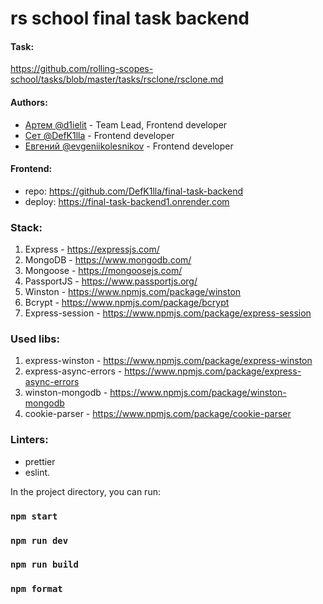 # rs school final task backend

#### Task:

https://github.com/rolling-scopes-school/tasks/blob/master/tasks/rsclone/rsclone.md

#### Authors:

- [Артем @d1ielit](https://github.com/d1elit) - Team Lead, Frontend developer
- [Сет @DefK1lla](https://github.com/DefK1lla) - Frontend developer
- [Евгений @evgeniikolesnikov](https://github.com/EvgeniiKolesnikov) - Frontend developer

#### Frontend:

- repo: https://github.com/DefK1lla/final-task-backend
- deploy: https://final-task-backend1.onrender.com

### Stack:

1. Express - https://expressjs.com/
2. MongoDB - https://www.mongodb.com/
3. Mongoose - https://mongoosejs.com/
4. PassportJS - https://www.passportjs.org/
5. Winston - https://www.npmjs.com/package/winston
6. Bcrypt - https://www.npmjs.com/package/bcrypt
7. Express-session - https://www.npmjs.com/package/express-session

### Used libs:

1. express-winston - https://www.npmjs.com/package/express-winston
2. express-async-errors - https://www.npmjs.com/package/express-async-errors
3. winston-mongodb - https://www.npmjs.com/package/winston-mongodb
4. cookie-parser - https://www.npmjs.com/package/cookie-parser

### Linters:

- prettier
- eslint.

In the project directory, you can run:

### `npm start`

### `npm run dev`

### `npm run build`

### `npm format`
